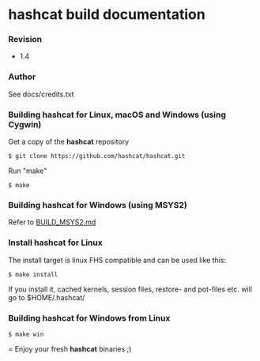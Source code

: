 hashcat build documentation
=

### Revision ###

* 1.4

### Author ###

See docs/credits.txt

### Building hashcat for Linux, macOS and Windows (using Cygwin) ###

Get a copy of the **hashcat** repository

```
$ git clone https://github.com/hashcat/hashcat.git
```

Run "make"

```
$ make
```

### Building hashcat for Windows (using MSYS2) ###

Refer to [BUILD_MSYS2.md](BUILD_MSYS2.md)

### Install hashcat for Linux ###

The install target is linux FHS compatible and can be used like this:

```
$ make install
```

If you install it, cached kernels, session files, restore- and pot-files etc. will go to $HOME/.hashcat/

### Building hashcat for Windows from Linux ###

```
$ make win
```

=
Enjoy your fresh **hashcat** binaries ;)

